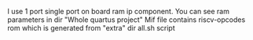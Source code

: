 I use 1 port single port  on board ram ip component.
You can see ram parameters in dir "Whole quartus project"
Mif file contains riscv-opcodes rom which is generated from "extra" dir all.sh script